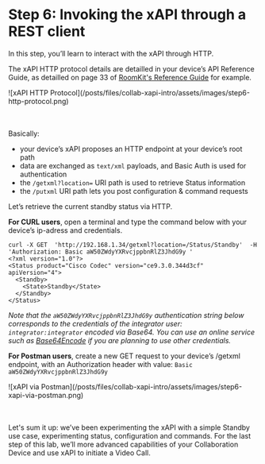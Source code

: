 # Step 6: Invoking the xAPI through a REST client

In this step, you’ll learn to interact with the xAPI through HTTP. 

The xAPI HTTP protocol details are detailled in your device’s API Reference Guide, as detailled on page 33 of [RoomKit's Reference Guide](https://www.cisco.com/c/dam/en/us/td/docs/telepresence/endpoint/ce92/room-kit-api-reference-guide-ce92.pdf) for example.

<div align="left">![xAPI HTTP Protocol](/posts/files/collab-xapi-intro/assets/images/step6-http-protocol.png)</div><br/><br/>


Basically:
- your device’s xAPI proposes an HTTP endpoint at your device’s root path
- data are exchanged as `text/xml` payloads, and Basic Auth is used for authentication
- the `/getxml?location=` URI path is  used to retrieve Status information
- the `/putxml` URI path lets you post configuration & command requests

Let’s retrieve the current standby status via HTTP.

**For CURL users**, open a terminal and type the command below with your device’s ip-adress and credentials.

```shell
curl -X GET  'http://192.168.1.34/getxml?location=/Status/Standby'  -H 'Authorization: Basic aW50ZWdyYXRvcjppbnRlZ3JhdG9y '
<?xml version="1.0"?>
<Status product="Cisco Codec" version="ce9.3.0.344d3cf" apiVersion="4">
  <Standby>
    <State>Standby</State>
  </Standby>
</Status>
```

_Note that the `aW50ZWdyYXRvcjppbnRlZ3JhdG9y` authentication string below corresponds to the credentials of the integrator user: `integrator:integrator` encoded via Base64. You can use an online service such as [Base64Encode](https://www.base64encode.org/) if you are planning to use other credentials._

**For Postman users**, create a new GET request to your device’s /getxml endpoint, with an Authorization header with value: `Basic aW50ZWdyYXRvcjppbnRlZ3JhdG9y` 

<div align="left">![xAPI via Postman](/posts/files/collab-xapi-intro/assets/images/step6-xapi-via-postman.png)</div><br/><br/>


Let's sum it up: we’ve been experimenting the xAPI with a simple Standby use case, experimenting status, configuration and commands. 
For the last step of this lab, we’ll more advanced capabilities of your Collaboration Device and use xAPI to initiate a Video Call.
